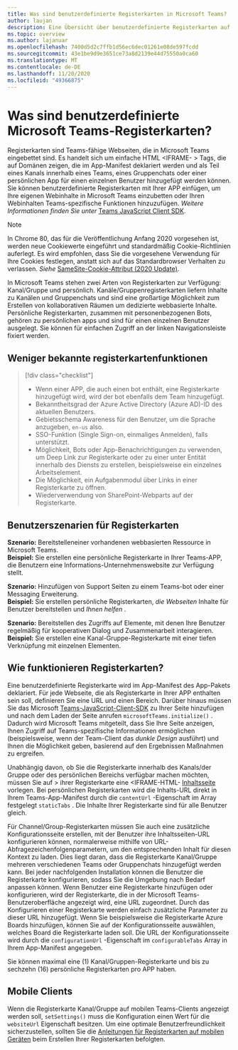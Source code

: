 ```yaml
---
title: Was sind benutzerdefinierte Registerkarten in Microsoft Teams?
author: laujan
description: Eine Übersicht über benutzerdefinierte Registerkarten auf der Microsoft Teams-Plattform
ms.topic: overview
ms.author: lajanuar
ms.openlocfilehash: 7400d5d2c7ffb1d56ec6dec01261e08de597fcdd
ms.sourcegitcommit: 43e1be9d9e3651ce73a8d2139e44d75550a0ca60
ms.translationtype: MT
ms.contentlocale: de-DE
ms.lasthandoff: 11/20/2020
ms.locfileid: "49366875"
---
```

# <a name="what-are-microsoft-teams-custom-tabs"></a>Was sind benutzerdefinierte Microsoft Teams-Registerkarten?

Registerkarten sind Teams-fähige Webseiten, die in Microsoft Teams eingebettet sind. Es handelt sich um einfache HTML <IFRAME- \> Tags, die auf Domänen zeigen, die im App-Manifest deklariert werden und als Teil eines Kanals innerhalb eines Teams, eines Gruppenchats oder einer persönlichen App für einen einzelnen Benutzer hinzugefügt werden können. Sie können benutzerdefinierte Registerkarten mit Ihrer APP einfügen, um Ihre eigenen Webinhalte in Microsoft Teams einzubetten oder Ihren Webinhalten Teams-spezifische Funktionen hinzuzufügen. *Weitere Informationen finden Sie unter* [Teams JavaScript Client SDK](/javascript/api/overview/msteams-client).

> [!NOTE]
> In Chrome 80, das für die Veröffentlichung Anfang 2020 vorgesehen ist, werden neue Cookiewerte eingeführt und standardmäßig Cookie-Richtlinien auferlegt. Es wird empfohlen, dass Sie die vorgesehene Verwendung für Ihre Cookies festlegen, anstatt sich auf das Standardbrowser Verhalten zu verlassen. *Siehe* [SameSite-Cookie-Attribut (2020 Update)](../resources/samesite-cookie-update.md).

In Microsoft Teams stehen zwei Arten von Registerkarten zur Verfügung: Kanal/Gruppe und persönlich. Kanäle/Gruppenregisterkarten liefern Inhalte zu Kanälen und Gruppenchats und sind eine großartige Möglichkeit zum Erstellen von kollaborativen Räumen um dedizierte webbasierte Inhalte. Persönliche Registerkarten, zusammen mit personenbezogenen Bots, gehören zu persönlichen apps und sind für einen einzelnen Benutzer ausgelegt. Sie können für einfachen Zugriff an der linken Navigationsleiste fixiert werden.

## <a name="lesser-known-tab-features"></a>Weniger bekannte registerkartenfunktionen

> [!div class="checklist"]
>
> * Wenn einer APP, die auch einen bot enthält, eine Registerkarte hinzugefügt wird, wird der bot ebenfalls dem Team hinzugefügt.
> * Bekanntheitsgrad der Azure Active Directory (Azure AD)-ID des aktuellen Benutzers.
> * Gebietsschema Awareness für den Benutzer, um die Sprache anzugeben, `en-us` also. 
> * SSO-Funktion (Single Sign-on, einmaliges Anmelden), falls unterstützt.
> * Möglichkeit, Bots oder App-Benachrichtigungen zu verwenden, um Deep Link zur Registerkarte oder zu einer unter Entität innerhalb des Diensts zu erstellen, beispielsweise ein einzelnes Arbeitselement.
> * Die Möglichkeit, ein Aufgabenmodul über Links in einer Registerkarte zu öffnen.
> * Wiederverwendung von SharePoint-Webparts auf der Registerkarte.

## <a name="tabs-user-scenarios"></a>Benutzerszenarien für Registerkarten

**Szenario:** Bereitstelleneiner vorhandenen webbasierten Ressource in Microsoft Teams. \
**Beispiel:** Sie erstellen eine persönliche Registerkarte in Ihrer Teams-APP, die Benutzern eine Informations-Unternehmenswebsite zur Verfügung stellt.

**Szenario:** Hinzufügen von Support Seiten zu einem Teams-bot oder einer Messaging Erweiterung. \
**Beispiel:** Sie erstellen persönliche Registerkarten, *die Webseiten* Inhalte für Benutzer bereitstellen und *Ihnen helfen* .

**Szenario:** Bereitstellen des Zugriffs auf Elemente, mit denen Ihre Benutzer regelmäßig für kooperativen Dialog und Zusammenarbeit interagieren. \
**Beispiel:** Sie erstellen eine Kanal-Gruppe-Registerkarte mit einer tiefen Verknüpfung mit einzelnen Elementen.

## <a name="how-do-tabs-work"></a>Wie funktionieren Registerkarten?

Eine benutzerdefinierte Registerkarte wird im App-Manifest des App-Pakets deklariert. Für jede Webseite, die als Registerkarte in Ihrer APP enthalten sein soll, definieren Sie eine URL und einen Bereich. Darüber hinaus müssen Sie das Microsoft [Teams-JavaScript-Client-SDK](/javascript/api/overview/msteams-client) zu Ihrer Seite hinzufügen und nach dem Laden der Seite anrufen `microsoftTeams.initialize()` . Dadurch wird Microsoft Teams mitgeteilt, dass Sie Ihre Seite anzeigen, Ihnen Zugriff auf Teams-spezifische Informationen ermöglichen (beispielsweise, wenn der Team-Client das *dunkle Design* ausführt) und Ihnen die Möglichkeit geben, basierend auf den Ergebnissen Maßnahmen zu ergreifen.

Unabhängig davon, ob Sie die Registerkarte innerhalb des Kanals/der Gruppe oder des persönlichen Bereichs verfügbar machen möchten, müssen Sie auf \> ihrer Registerkarte eine <IFRAME-HTML- [Inhaltsseite](~/tabs/how-to/create-tab-pages/content-page.md) vorlegen. Bei persönlichen Registerkarten wird die Inhalts-URL direkt in Ihrem Teams-App-Manifest durch die `contentUrl` -Eigenschaft im Array festgelegt `staticTabs` . Die Inhalte Ihrer Registerkarte sind für alle Benutzer gleich.

Für Channel/Group-Registerkarten müssen Sie auch eine zusätzliche Konfigurationsseite erstellen, mit der Benutzer ihre Inhaltsseiten-URL konfigurieren können, normalerweise mithilfe von URL-Abfragezeichenfolgenparametern, um den entsprechenden Inhalt für diesen Kontext zu laden. Dies liegt daran, dass die Registerkarte Kanal/Gruppe mehreren verschiedenen Teams oder Gruppenchats hinzugefügt werden kann. Bei jeder nachfolgenden Installation können die Benutzer die Registerkarte konfigurieren, sodass Sie die Umgebung nach Bedarf anpassen können. Wenn Benutzer eine Registerkarte hinzufügen oder konfigurieren, wird der Registerkarte, die in der Microsoft Teams-Benutzeroberfläche angezeigt wird, eine URL zugeordnet. Durch das Konfigurieren einer Registerkarte werden einfach zusätzliche Parameter zu dieser URL hinzugefügt. Wenn Sie beispielsweise die Registerkarte Azure Boards hinzufügen, können Sie auf der Konfigurationsseite auswählen, welches Board die Registerkarte laden soll. Die URL der Konfigurationsseite wird durch die  `configurationUrl` -Eigenschaft im `configurableTabs` Array in Ihrem App-Manifest angegeben.

Sie können maximal eine (1) Kanal/Gruppen-Registerkarte und bis zu sechzehn (16) persönliche Registerkarten pro APP haben.

## <a name="mobile-clients"></a>Mobile Clients

Wenn die Registerkarte Kanal/Gruppe auf mobilen Teams-Clients angezeigt werden soll, `setSettings()` muss die Konfiguration einen Wert für die `websiteUrl` Eigenschaft besitzen. Um eine optimale Benutzerfreundlichkeit sicherzustellen, sollten Sie die [Anleitungen für Registerkarten auf mobilen Geräten](~/tabs/design/tabs-mobile.md) beim Erstellen Ihrer Registerkarten befolgten.
